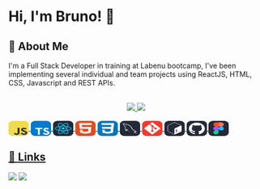 # Hi, I'm Bruno! 👋

## 🚀 About Me
I'm a Full Stack Developer in training at Labenu bootcamp, I've been implementing several individual and team projects using ReactJS, HTML, CSS, Javascript and REST APIs.

<br>
<div align="center">
  <a href="https://github.com/Brunomon2812">
  <img height="150em" src="https://github-readme-stats.vercel.app/api?username=Brunomon2812&show_icons=true&theme=dracula&include_all_commits=true&count_private=true"/>
  <img height="150em" src="https://github-readme-stats.vercel.app/api/top-langs/?username=Brunomon2812&layout=compact&langs_count=7&theme=dracula"/>
</div>

  <div style="display: inline_block"><br>
  <img align="center" alt="Brunomon2812-Js" height="30" width="40" src="https://github.com/tandpfun/skill-icons/raw/main/icons/JavaScript.svg">
  <img align="center" alt="Brunomon2812-Ts" height="30" width="40" src="https://github.com/tandpfun/skill-icons/raw/main/icons/TypeScript.svg">
  <img align="center" alt="Brunomon2812-React" height="30" width="40" src="https://github.com/tandpfun/skill-icons/blob/main/icons/React-Dark.svg">
  <img align="center" alt="Brunomon2812-HTML" height="30" width="40" src="https://github.com/tandpfun/skill-icons/raw/main/icons/HTML.svg">
  <img align="center" alt="Brunomon2812-CSS" height="30" width="40" src="https://github.com/tandpfun/skill-icons/raw/main/icons/CSS.svg">
  <img align="center" alt="Brunomon2812-mysql" height="30" width="40" src="https://github.com/tandpfun/skill-icons/raw/main/icons/MySQL-Dark.svg">
  <img align="center" alt="Brunomon2812-GIT" height="30" width="40" src="https://github.com/tandpfun/skill-icons/raw/main/icons/Git.svg">
  <img align="center" alt="Brunomon2812-Bash" height="30" width="40" src="https://github.com/tandpfun/skill-icons/raw/main/icons/Bash-Dark.svg">
  <img align="center" alt="Brunomon2812-Github" height="30" width="40" src="https://github.com/tandpfun/skill-icons/raw/main/icons/Github-Dark.svg">
  <img align="center" alt="Brunomon2812-Figma" height="30" width="40" src="https://github.com/tandpfun/skill-icons/raw/main/icons/Figma-Dark.svg">
</div>
  
 ##
 ## 🔗 Links
<div> 
 
  <a href = "mailto:mbrunomon@hotmail.com"><img src="https://img.shields.io/badge/-Gmail-%23333?style=for-the-badge&logo=gmail&logoColor=white" target="_blank"></a>
  <a href="https://www.linkedin.com/in/brunoarmonteiro/" target="_blank"><img src="https://img.shields.io/badge/-LinkedIn-%230077B5?style=for-the-badge&logo=linkedin&logoColor=white" target="_blank"></a> 
  
</div>
